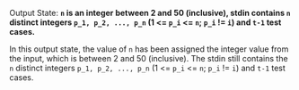 Output State: **`n` is an integer between 2 and 50 (inclusive), stdin contains `n` distinct integers `p_1, p_2, ..., p_n` (1 <= `p_i` <= `n`; `p_i` != `i`) and `t-1` test cases.**

In this output state, the value of `n` has been assigned the integer value from the input, which is between 2 and 50 (inclusive). The stdin still contains the `n` distinct integers `p_1, p_2, ..., p_n` (1 <= `p_i` <= `n`; `p_i` != `i`) and `t-1` test cases.